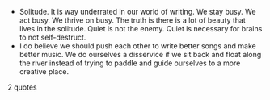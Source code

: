  - Solitude. It is way underrated in our world of writing. We stay busy. We act busy. We thrive on busy. The truth is there is a lot of beauty that lives in the solitude. Quiet is not the enemy. Quiet is necessary for brains to not self-destruct.
 - I do believe we should push each other to write better songs and make better music. We do ourselves a disservice if we sit back and float along the river instead of trying to paddle and guide ourselves to a more creative place.

2 quotes
